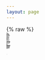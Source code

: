 ```yaml
---
layout: page
---
```

{% raw %}
<code style="white-space:pre; font-size:0.03em; line-height:1.1; display:block">
                             ▖▖                                        
                         ▟█  ▙██▙   ▗                                  
                        ▐▛▛▞▐█████ ▟███▟▛                              
                      ▖ ▖▜▟████████████▛▖▗▌▖                           
                    ▝▘▐▟█▟██████████████████▟▙                         
                   ▐█▗▐▟████ ▘   ▝▝████████████▙                       
               ▗   ▐██ ▛█          ▜█████████████▘ ▖                   
              ▗ ▟██████▞▘▜▘        ▐██████████▟▙█▙█▖                   
           ▗██████████▛▘       ▗▟ ▖ ▜███▛█████████ ▌                   
          ▚█▟██████▟▟▛          ▟█▟▟▟█████████████▟▌  ▖                
          ▝   ▛▛█████▌     ▗▟█████████████▛   █▛▜██▚██▛▘▗▗▖            
                ▚▟█▘      ▐██████████████▌ ▗      ▐██▙  ███▘           
                            ▜██████ ▛▜██▌ ▐██ ▟▌  ▝   ▜███▛            
                          ▟▙███▟███▖  ██▘▐█████▘       ▘ ▜▙▖           
                   █ ▖ ▟█▙██████▛▘▝▜▚▟███████▜█▙▖                      
               ▗   ▞██ ███████▖ ▘   ▝███▜█████▜▜█▙▖                    
               ▐███████▛    ▘▝▘     ▐█▛▘ ▛████▌ ▝ ▘                    
                ███▛▛▜ ▞           ▗███   ▜████ ▗                      
                ▞▜▛▘██ ██          ██▛▜▟█▟▙  ▜███                      
               ▐██▙▙█▙██▙▘     ▗ ███▌ ▐███▙▖▖  ██▙                     
               ▐██████████    ▟▜███▙▌  ▝▜█████▌ ▘▝ ▌                   
           ▗▗█▟██▟███████▛▐▙▟█▙█▛▜█▜▜   ▝▝ ███▛▘                       
         ▜▙██████████▛   ▘ ▐██▌          ▗▗▞                           
         ▟███▛ ▜ ▜▛▜▛▘     ██▛         ▗▛███ ▙                         
     ▘▛▙▞▜▜▛ ▘       ▗   ▗██▛       ▙ ▘▐ ▐████▌▝▘                      
      ▝    ▘ ▖  ▟██▙▟▙█▙▙▟██▙     █ ██ ▟▙██▙███▙                       
           ▗ ▜██████████████████▜███████████████▌                     
           ▟██████████████████▌  ▘   ▜████████████▟█▌▗▖                
         ▜▖▝ ▜▞▜██████▜█████▌         ▜█████████████▙██▜▙              
        ▗▗██████████▌  ▝ ▜███▙        ▝  ▜████████████▙▟▙▖             
      ▖ ▐█████████▛       ▝███▌           ▝ █████████████▙▖            
      ▌▜▟▜████████▘        ▝████▖            ▝▜████████████▌           
      ▝ ███████  ▘          ▝▜███▖            ▝ ▜▜███████▛             
       ▝█████▛▘              ▝███▖              ▝▘▛  ███ ▘             
           ▛▘                ▐████▙                   ▜▛▝              
                            ▟████████▙                ▝                
                          ▟█████████████                               
             ▟████████████████████████████████████▙                    
           ▟███████████████████████████████████████▌                   
          ▐█████████████████████████████████████████                   
           ▝▜█████████████████████████████████████                     
             ▜███████████████████████████████████▌                     
             ▝██████████████████████████████████▛                      
              ▐█████████████████████████████████▌                      
              ▝████████████████████████████████▛                       
               ▜███████████████████████████████▌                       
               ▐███████████████████████████████▌                       
               ▐█████                    ▜█████▘

{% endraw %}
